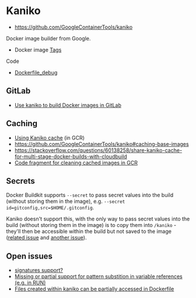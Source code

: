 # Kaniko

* <https://github.com/GoogleContainerTools/kaniko>

Docker image builder from Google.

* Docker image [Tags](https://console.cloud.google.com/gcr/images/kaniko-project/GLOBAL/executor?gcrImageListsize=30)

Code
* [Dockerfile_debug](https://github.com/GoogleContainerTools/kaniko/blob/master/deploy/Dockerfile_debug)

## GitLab

* [Use kaniko to build Docker images in GitLab](https://docs.gitlab.com/ee/ci/docker/using_kaniko.html)

## Caching

* [Using Kaniko cache](https://cloud.google.com/build/docs/kaniko-cache) (in GCR)
* <https://github.com/GoogleContainerTools/kaniko#caching-base-images>
* <https://stackoverflow.com/questions/60138258/share-kaniko-cache-for-multi-stage-docker-builds-with-cloudbuild>
* [Code fragment for cleaning cached images in GCR](https://github.com/GoogleContainerTools/kaniko/issues/1402)

## Secrets

Docker Buildkit supports `--secret` to pass secret values into the build (without storing them in the image), e.g. `--secret id=gitconfig,src=$HOME/.gitconfig`.

Kaniko doesn't support this, with the only way to pass secret values into the build (without storing them in the image) is to copy them into `/kaniko` - they'll then be accessible within the build but not saved to the image ([related issue](https://github.com/GoogleContainerTools/kaniko/issues/1505) and [another issue](https://github.com/GoogleContainerTools/kaniko/issues/489)).

## Open issues

* [signatures support?](https://github.com/GoogleContainerTools/kaniko/issues/749)
* [Missing or partial support for pattern substition in variable references (e.g. in RUN)](https://github.com/GoogleContainerTools/kaniko/issues/1246)
* [Files created within kaniko can be partially accessed in Dockerfile](https://github.com/GoogleContainerTools/kaniko/issues/1553)